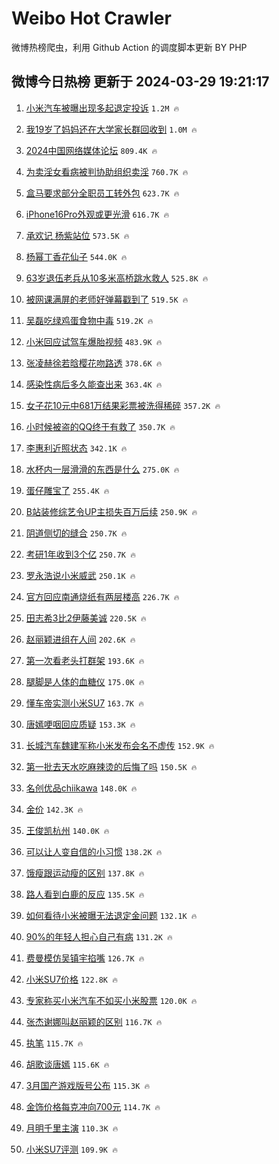 # Weibo Hot Crawler 



微博热榜爬虫，利用 Github Action 的调度脚本更新 BY PHP 


## 微博今日热榜 更新于 2024-03-29 19:21:17 
1. [小米汽车被曝出现多起退定投诉](https://s.weibo.com/weibo?q=%23%E5%B0%8F%E7%B1%B3%E6%B1%BD%E8%BD%A6%E8%A2%AB%E6%9B%9D%E5%87%BA%E7%8E%B0%E5%A4%9A%E8%B5%B7%E9%80%80%E5%AE%9A%E6%8A%95%E8%AF%89%23&t=31&band_rank=1&Refer=top) `1.2M 🔥` 

1. [我19岁了妈妈还在大学家长群回收到](https://s.weibo.com/weibo?q=%23%E6%88%9119%E5%B2%81%E4%BA%86%E5%A6%88%E5%A6%88%E8%BF%98%E5%9C%A8%E5%A4%A7%E5%AD%A6%E5%AE%B6%E9%95%BF%E7%BE%A4%E5%9B%9E%E6%94%B6%E5%88%B0%23&t=31&band_rank=2&Refer=top) `1.0M 🔥` 

1. [2024中国网络媒体论坛](https://s.weibo.com/weibo?q=%232024%E4%B8%AD%E5%9B%BD%E7%BD%91%E7%BB%9C%E5%AA%92%E4%BD%93%E8%AE%BA%E5%9D%9B%23&t=31&band_rank=3&Refer=top) `809.4K 🔥` 

1. [为卖淫女看病被判协助组织卖淫](https://s.weibo.com/weibo?q=%23%E4%B8%BA%E5%8D%96%E6%B7%AB%E5%A5%B3%E7%9C%8B%E7%97%85%E8%A2%AB%E5%88%A4%E5%8D%8F%E5%8A%A9%E7%BB%84%E7%BB%87%E5%8D%96%E6%B7%AB%23&t=31&band_rank=4&Refer=top) `760.7K 🔥` 

1. [盒马要求部分全职员工转外包](https://s.weibo.com/weibo?q=%23%E7%9B%92%E9%A9%AC%E8%A6%81%E6%B1%82%E9%83%A8%E5%88%86%E5%85%A8%E8%81%8C%E5%91%98%E5%B7%A5%E8%BD%AC%E5%A4%96%E5%8C%85%23&t=31&band_rank=5&Refer=top) `623.7K 🔥` 

1. [iPhone16Pro外观或更光滑](https://s.weibo.com/weibo?q=%23iPhone16Pro%E5%A4%96%E8%A7%82%E6%88%96%E6%9B%B4%E5%85%89%E6%BB%91%23&t=31&band_rank=6&Refer=top) `616.7K 🔥` 

1. [承欢记 杨紫站位](https://s.weibo.com/weibo?q=%E6%89%BF%E6%AC%A2%E8%AE%B0%20%E6%9D%A8%E7%B4%AB%E7%AB%99%E4%BD%8D&t=31&band_rank=7&Refer=top) `573.5K 🔥` 

1. [杨幂丁香花仙子](https://s.weibo.com/weibo?q=%23%E6%9D%A8%E5%B9%82%E4%B8%81%E9%A6%99%E8%8A%B1%E4%BB%99%E5%AD%90%23&t=31&band_rank=8&Refer=top) `544.0K 🔥` 

1. [63岁退伍老兵从10多米高桥跳水救人](https://s.weibo.com/weibo?q=%2363%E5%B2%81%E9%80%80%E4%BC%8D%E8%80%81%E5%85%B5%E4%BB%8E10%E5%A4%9A%E7%B1%B3%E9%AB%98%E6%A1%A5%E8%B7%B3%E6%B0%B4%E6%95%91%E4%BA%BA%23&t=31&band_rank=9&Refer=top) `525.8K 🔥` 

1. [被网课满屏的老师好弹幕戳到了](https://s.weibo.com/weibo?q=%23%E8%A2%AB%E7%BD%91%E8%AF%BE%E6%BB%A1%E5%B1%8F%E7%9A%84%E8%80%81%E5%B8%88%E5%A5%BD%E5%BC%B9%E5%B9%95%E6%88%B3%E5%88%B0%E4%BA%86%23&t=31&band_rank=10&Refer=top) `519.5K 🔥` 

1. [吴磊吃绿鸡蛋食物中毒](https://s.weibo.com/weibo?q=%23%E5%90%B4%E7%A3%8A%E5%90%83%E7%BB%BF%E9%B8%A1%E8%9B%8B%E9%A3%9F%E7%89%A9%E4%B8%AD%E6%AF%92%23&t=31&band_rank=11&Refer=top) `519.2K 🔥` 

1. [小米回应试驾车爆胎视频](https://s.weibo.com/weibo?q=%23%E5%B0%8F%E7%B1%B3%E5%9B%9E%E5%BA%94%E8%AF%95%E9%A9%BE%E8%BD%A6%E7%88%86%E8%83%8E%E8%A7%86%E9%A2%91%23&t=31&band_rank=12&Refer=top) `483.9K 🔥` 

1. [张凌赫徐若晗樱花吻路透](https://s.weibo.com/weibo?q=%E5%BC%A0%E5%87%8C%E8%B5%AB%E5%BE%90%E8%8B%A5%E6%99%97%E6%A8%B1%E8%8A%B1%E5%90%BB%E8%B7%AF%E9%80%8F&t=31&band_rank=13&Refer=top) `378.6K 🔥` 

1. [感染性病后多久能查出来](https://s.weibo.com/weibo?q=%23%E6%84%9F%E6%9F%93%E6%80%A7%E7%97%85%E5%90%8E%E5%A4%9A%E4%B9%85%E8%83%BD%E6%9F%A5%E5%87%BA%E6%9D%A5%23&t=31&band_rank=14&Refer=top) `363.4K 🔥` 

1. [女子花10元中681万结果彩票被洗得稀碎](https://s.weibo.com/weibo?q=%23%E5%A5%B3%E5%AD%90%E8%8A%B110%E5%85%83%E4%B8%AD681%E4%B8%87%E7%BB%93%E6%9E%9C%E5%BD%A9%E7%A5%A8%E8%A2%AB%E6%B4%97%E5%BE%97%E7%A8%80%E7%A2%8E%23&t=31&band_rank=15&Refer=top) `357.2K 🔥` 

1. [小时候被盗的QQ终于有救了](https://s.weibo.com/weibo?q=%23%E5%B0%8F%E6%97%B6%E5%80%99%E8%A2%AB%E7%9B%97%E7%9A%84QQ%E7%BB%88%E4%BA%8E%E6%9C%89%E6%95%91%E4%BA%86%23&t=31&band_rank=16&Refer=top) `350.7K 🔥` 

1. [李惠利近照状态](https://s.weibo.com/weibo?q=%23%E6%9D%8E%E6%83%A0%E5%88%A9%E8%BF%91%E7%85%A7%E7%8A%B6%E6%80%81%23&t=31&band_rank=17&Refer=top) `342.1K 🔥` 

1. [水杯内一层滑滑的东西是什么](https://s.weibo.com/weibo?q=%23%E6%B0%B4%E6%9D%AF%E5%86%85%E4%B8%80%E5%B1%82%E6%BB%91%E6%BB%91%E7%9A%84%E4%B8%9C%E8%A5%BF%E6%98%AF%E4%BB%80%E4%B9%88%23&t=31&band_rank=18&Refer=top) `275.0K 🔥` 

1. [蛋仔雕宝了](https://s.weibo.com/weibo?q=%23%E8%9B%8B%E4%BB%94%E9%9B%95%E5%AE%9D%E4%BA%86%23&t=31&band_rank=19&Refer=top) `255.4K 🔥` 

1. [B站装修综艺令UP主损失百万后续](https://s.weibo.com/weibo?q=%23B%E7%AB%99%E8%A3%85%E4%BF%AE%E7%BB%BC%E8%89%BA%E4%BB%A4UP%E4%B8%BB%E6%8D%9F%E5%A4%B1%E7%99%BE%E4%B8%87%E5%90%8E%E7%BB%AD%23&t=31&band_rank=20&Refer=top) `250.9K 🔥` 

1. [阴道侧切的缝合](https://s.weibo.com/weibo?q=%E9%98%B4%E9%81%93%E4%BE%A7%E5%88%87%E7%9A%84%E7%BC%9D%E5%90%88&t=31&band_rank=21&Refer=top) `250.7K 🔥` 

1. [考研1年收到3个亿](https://s.weibo.com/weibo?q=%23%E8%80%83%E7%A0%941%E5%B9%B4%E6%94%B6%E5%88%B03%E4%B8%AA%E4%BA%BF%23&t=31&band_rank=22&Refer=top) `250.7K 🔥` 

1. [罗永浩说小米威武](https://s.weibo.com/weibo?q=%23%E7%BD%97%E6%B0%B8%E6%B5%A9%E8%AF%B4%E5%B0%8F%E7%B1%B3%E5%A8%81%E6%AD%A6%23&t=31&band_rank=23&Refer=top) `250.1K 🔥` 

1. [官方回应南通烧纸有两层楼高](https://s.weibo.com/weibo?q=%23%E5%AE%98%E6%96%B9%E5%9B%9E%E5%BA%94%E5%8D%97%E9%80%9A%E7%83%A7%E7%BA%B8%E6%9C%89%E4%B8%A4%E5%B1%82%E6%A5%BC%E9%AB%98%23&t=31&band_rank=24&Refer=top) `226.7K 🔥` 

1. [田志希3比2伊藤美诚](https://s.weibo.com/weibo?q=%23%E7%94%B0%E5%BF%97%E5%B8%8C3%E6%AF%942%E4%BC%8A%E8%97%A4%E7%BE%8E%E8%AF%9A%23&t=31&band_rank=25&Refer=top) `220.5K 🔥` 

1. [赵丽颖进组在人间](https://s.weibo.com/weibo?q=%E8%B5%B5%E4%B8%BD%E9%A2%96%E8%BF%9B%E7%BB%84%E5%9C%A8%E4%BA%BA%E9%97%B4&t=31&band_rank=26&Refer=top) `202.6K 🔥` 

1. [第一次看老头打群架](https://s.weibo.com/weibo?q=%23%E7%AC%AC%E4%B8%80%E6%AC%A1%E7%9C%8B%E8%80%81%E5%A4%B4%E6%89%93%E7%BE%A4%E6%9E%B6%23&t=31&band_rank=27&Refer=top) `193.6K 🔥` 

1. [腿脚是人体的血糖仪](https://s.weibo.com/weibo?q=%23%E8%85%BF%E8%84%9A%E6%98%AF%E4%BA%BA%E4%BD%93%E7%9A%84%E8%A1%80%E7%B3%96%E4%BB%AA%23&t=31&band_rank=28&Refer=top) `175.0K 🔥` 

1. [懂车帝实测小米SU7](https://s.weibo.com/weibo?q=%23%E6%87%82%E8%BD%A6%E5%B8%9D%E5%AE%9E%E6%B5%8B%E5%B0%8F%E7%B1%B3SU7%23&t=31&band_rank=29&Refer=top) `163.7K 🔥` 

1. [唐嫣哽咽回应质疑](https://s.weibo.com/weibo?q=%23%E5%94%90%E5%AB%A3%E5%93%BD%E5%92%BD%E5%9B%9E%E5%BA%94%E8%B4%A8%E7%96%91%23&t=31&band_rank=30&Refer=top) `153.3K 🔥` 

1. [长城汽车魏建军称小米发布会名不虚传](https://s.weibo.com/weibo?q=%23%E9%95%BF%E5%9F%8E%E6%B1%BD%E8%BD%A6%E9%AD%8F%E5%BB%BA%E5%86%9B%E7%A7%B0%E5%B0%8F%E7%B1%B3%E5%8F%91%E5%B8%83%E4%BC%9A%E5%90%8D%E4%B8%8D%E8%99%9A%E4%BC%A0%23&t=31&band_rank=31&Refer=top) `152.9K 🔥` 

1. [第一批去天水吃麻辣烫的后悔了吗](https://s.weibo.com/weibo?q=%23%E7%AC%AC%E4%B8%80%E6%89%B9%E5%8E%BB%E5%A4%A9%E6%B0%B4%E5%90%83%E9%BA%BB%E8%BE%A3%E7%83%AB%E7%9A%84%E5%90%8E%E6%82%94%E4%BA%86%E5%90%97%23&t=31&band_rank=32&Refer=top) `150.5K 🔥` 

1. [名创优品chiikawa](https://s.weibo.com/weibo?q=%E5%90%8D%E5%88%9B%E4%BC%98%E5%93%81chiikawa&t=31&band_rank=33&Refer=top) `148.0K 🔥` 

1. [金价](https://s.weibo.com/weibo?q=%E9%87%91%E4%BB%B7&t=31&band_rank=34&Refer=top) `142.3K 🔥` 

1. [王俊凯杭州](https://s.weibo.com/weibo?q=%23%E7%8E%8B%E4%BF%8A%E5%87%AF%E6%9D%AD%E5%B7%9E%23&t=31&band_rank=35&Refer=top) `140.0K 🔥` 

1. [可以让人变自信的小习惯](https://s.weibo.com/weibo?q=%23%E5%8F%AF%E4%BB%A5%E8%AE%A9%E4%BA%BA%E5%8F%98%E8%87%AA%E4%BF%A1%E7%9A%84%E5%B0%8F%E4%B9%A0%E6%83%AF%23&t=31&band_rank=36&Refer=top) `138.2K 🔥` 

1. [饿瘦跟运动瘦的区别](https://s.weibo.com/weibo?q=%23%E9%A5%BF%E7%98%A6%E8%B7%9F%E8%BF%90%E5%8A%A8%E7%98%A6%E7%9A%84%E5%8C%BA%E5%88%AB%23&t=31&band_rank=37&Refer=top) `137.8K 🔥` 

1. [路人看到白鹿的反应](https://s.weibo.com/weibo?q=%23%E8%B7%AF%E4%BA%BA%E7%9C%8B%E5%88%B0%E7%99%BD%E9%B9%BF%E7%9A%84%E5%8F%8D%E5%BA%94%23&t=31&band_rank=38&Refer=top) `135.5K 🔥` 

1. [如何看待小米被曝无法退定金问题](https://s.weibo.com/weibo?q=%23%E5%A6%82%E4%BD%95%E7%9C%8B%E5%BE%85%E5%B0%8F%E7%B1%B3%E8%A2%AB%E6%9B%9D%E6%97%A0%E6%B3%95%E9%80%80%E5%AE%9A%E9%87%91%E9%97%AE%E9%A2%98%23&t=31&band_rank=39&Refer=top) `132.1K 🔥` 

1. [90%的年轻人担心自己有病](https://s.weibo.com/weibo?q=%2390%25%E7%9A%84%E5%B9%B4%E8%BD%BB%E4%BA%BA%E6%8B%85%E5%BF%83%E8%87%AA%E5%B7%B1%E6%9C%89%E7%97%85%23&t=31&band_rank=40&Refer=top) `131.2K 🔥` 

1. [费曼模仿吴镇宇掐嘴](https://s.weibo.com/weibo?q=%23%E8%B4%B9%E6%9B%BC%E6%A8%A1%E4%BB%BF%E5%90%B4%E9%95%87%E5%AE%87%E6%8E%90%E5%98%B4%23&t=31&band_rank=41&Refer=top) `126.7K 🔥` 

1. [小米SU7价格](https://s.weibo.com/weibo?q=%E5%B0%8F%E7%B1%B3SU7%E4%BB%B7%E6%A0%BC&t=31&band_rank=42&Refer=top) `122.8K 🔥` 

1. [专家称买小米汽车不如买小米股票](https://s.weibo.com/weibo?q=%23%E4%B8%93%E5%AE%B6%E7%A7%B0%E4%B9%B0%E5%B0%8F%E7%B1%B3%E6%B1%BD%E8%BD%A6%E4%B8%8D%E5%A6%82%E4%B9%B0%E5%B0%8F%E7%B1%B3%E8%82%A1%E7%A5%A8%23&t=31&band_rank=43&Refer=top) `120.0K 🔥` 

1. [张杰谢娜叫赵丽颖的区别](https://s.weibo.com/weibo?q=%23%E5%BC%A0%E6%9D%B0%E8%B0%A2%E5%A8%9C%E5%8F%AB%E8%B5%B5%E4%B8%BD%E9%A2%96%E7%9A%84%E5%8C%BA%E5%88%AB%23&t=31&band_rank=44&Refer=top) `116.7K 🔥` 

1. [执笔](https://s.weibo.com/weibo?q=%E6%89%A7%E7%AC%94&t=31&band_rank=45&Refer=top) `115.7K 🔥` 

1. [胡歌谈唐嫣](https://s.weibo.com/weibo?q=%23%E8%83%A1%E6%AD%8C%E8%B0%88%E5%94%90%E5%AB%A3%23&t=31&band_rank=46&Refer=top) `115.6K 🔥` 

1. [3月国产游戏版号公布](https://s.weibo.com/weibo?q=%233%E6%9C%88%E5%9B%BD%E4%BA%A7%E6%B8%B8%E6%88%8F%E7%89%88%E5%8F%B7%E5%85%AC%E5%B8%83%23&t=31&band_rank=47&Refer=top) `115.3K 🔥` 

1. [金饰价格每克冲向700元](https://s.weibo.com/weibo?q=%23%E9%87%91%E9%A5%B0%E4%BB%B7%E6%A0%BC%E6%AF%8F%E5%85%8B%E5%86%B2%E5%90%91700%E5%85%83%23&t=31&band_rank=48&Refer=top) `114.7K 🔥` 

1. [月明千里主演](https://s.weibo.com/weibo?q=%E6%9C%88%E6%98%8E%E5%8D%83%E9%87%8C%E4%B8%BB%E6%BC%94&t=31&band_rank=49&Refer=top) `110.3K 🔥` 

1. [小米SU7评测](https://s.weibo.com/weibo?q=%E5%B0%8F%E7%B1%B3SU7%E8%AF%84%E6%B5%8B&t=31&band_rank=50&Refer=top) `109.9K 🔥` 

